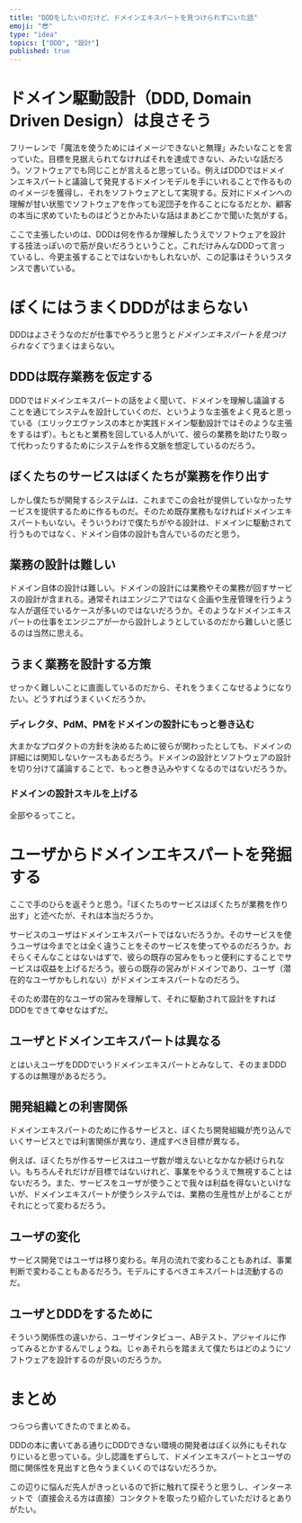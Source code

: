 ```yaml
---
title: "DDDをしたいのだけど、ドメインエキスパートを見つけられずにいた話"
emoji: "😎"
type: "idea"
topics: ["DDD", "設計"]
published: true
---
```


# ドメイン駆動設計（DDD, Domain Driven Design）は良さそう

フリーレンで「魔法を使うためにはイメージできないと無理」みたいなことを言っていた。目標を見据えられてなければそれを達成できない、みたいな話だろう。ソフトウェアでも同じことが言えると思っている。例えばDDDではドメインエキスパートと議論して発見するドメインモデルを手にいれることで作るもののイメージを獲得し、それをソフトウェアとして実現する。反対にドメインへの理解が甘い状態でソフトウェアを作っても泥団子を作ることになるだとか、顧客の本当に求めていたものはどうとかみたいな話はまあどこかで聞いた気がする。

ここで主張したいのは、DDDは何を作るか理解したうえでソフトウェアを設計する技法っぽいので筋が良いだろうということ。これだけみんなDDDって言っているし、今更主張することではないかもしれないが、この記事はそういうスタンスで書いている。

# ぼくにはうまくDDDがはまらない

DDDはよさそうなのだが仕事でやろうと思うと*ドメインエキスパートを見つけられなくて*うまくはまらない。

## DDDは既存業務を仮定する

DDDではドメインエキスパートの話をよく聞いて、ドメインを理解し議論することを通じてシステムを設計していくのだ、というような主張をよく見ると思っている（エリックエヴァンスの本とか実践ドメイン駆動設計ではそのような主張をするはず）。もともと業務を回している人がいて、彼らの業務を助けたり取って代わったりするためにシステムを作る文脈を想定しているのだろう。

## ぼくたちのサービスはぼくたちが業務を作り出す

しかし僕たちが開発するシステムは、これまでこの会社が提供していなかったサービスを提供するために作るものだ。そのため既存業務もなければドメインエキスパートもいない。そういうわけで僕たちがやる設計は、ドメインに駆動されて行うものではなく、ドメイン自体の設計も含んでいるのだと思う。

## 業務の設計は難しい

ドメイン自体の設計は難しい。ドメインの設計には業務やその業務が回すサービスの設計が含まれる。通常それはエンジニアではなく企画や生産管理を行うような人が選任でいるケースが多いのではないだろうか。そのようなドメインエキスパートの仕事をエンジニアが一から設計しようとしているのだから難しいと感じるのは当然に思える。

## うまく業務を設計する方策

せっかく難しいことに直面しているのだから、それをうまくこなせるようになりたい。どうすればうまくいくだろうか。

### ディレクタ、PdM、PMをドメインの設計にもっと巻き込む

大まかなプロダクトの方針を決めるために彼らが関わったとしても、ドメインの詳細には関知しないケースもあるだろう。ドメインの設計とソフトウェアの設計を切り分けて議論することで、もっと巻き込みやすくなるのではないだろうか。
  
### ドメインの設計スキルを上げる

全部やるってこと。

# ユーザからドメインエキスパートを発掘する

ここで手のひらを返そうと思う。「ぼくたちのサービスはぼくたちが業務を作り出す」と述べたが、それは本当だろうか。

サービスのユーザはドメインエキスパートではないだろうか。そのサービスを使うユーザは今までとは全く違うことをそのサービスを使ってやるのだろうか。おそらくそんなことはないはずで、彼らの既存の営みをもっと便利にすることでサービスは収益を上げるだろう。彼らの既存の営みがドメインであり、ユーザ（潜在的なユーザかもしれない）がドメインエキスパートなのだろう。

そのため潜在的なユーザの営みを理解して、それに駆動されて設計をすればDDDをできて幸せなはずだ。

## ユーザとドメインエキスパートは異なる

とはいえユーザをDDDでいうドメインエキスパートとみなして、そのままDDDするのは無理があるだろう。

## 開発組織との利害関係

ドメインエキスパートのために作るサービスと、ぼくたち開発組織が売り込んでいくサービスとでは利害関係が異なり、達成すべき目標が異なる。

例えば、ぼくたちが作るサービスはユーザ数が増えないとなかなか続けられない。もちろんそれだけが目標ではないけれど、事業をやるうえで無視することはないだろう。また、サービスをユーザが使うことで我々は利益を得ないといけないが、ドメインエキスパートが使うシステムでは、業務の生産性が上がることがそれにとって変わるだろう。

## ユーザの変化

サービス開発ではユーザは移り変わる。年月の流れで変わることもあれば、事業判断で変わることもあるだろう。モデルにするべきエキスパートは流動するのだ。
 
## ユーザとDDDをするために

そういう関係性の違いから、ユーザインタビュー、ABテスト、アジャイルに作ってみるとかするんでしょうね。じゃあそれらを踏まえて僕たちはどのようにソフトウェアを設計するのが良いのだろうか。

# まとめ

つらつら書いてきたのでまとめる。

DDDの本に書いてある通りにDDDできない環境の開発者はぼく以外にもそれなりにいると思っている。少し認識をずらして、ドメインエキスパートとユーザの間に関係性を見出すと色々うまくいくのではないだろうか。

この辺りに悩んだ先人がきっといるので折に触れて探そうと思うし、インターネットで（直接会える方は直接）コンタクトを取ったり紹介していただけるとありがたい。
